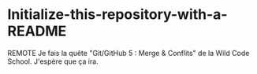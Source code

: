 # Initialize-this-repository-with-a-README
REMOTE
Je fais la quête "Git/GitHub 5 : Merge & Conflits" de la Wild Code School. J'espère que ça ira.

